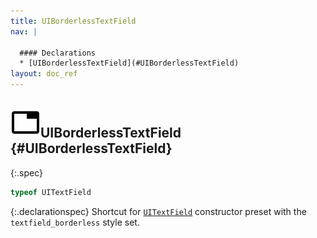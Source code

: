 ```yaml
---
title: UIBorderlessTextField
nav: |

  #### Declarations
  * [UIBorderlessTextField](#UIBorderlessTextField)
layout: doc_ref
---
```


## ![](/assets/icons/spec-var.svg)UIBorderlessTextField {#UIBorderlessTextField}
{:.spec}

```typescript
typeof UITextField
```
{:.declarationspec}
Shortcut for [`UITextField`](./UITextField) constructor preset with the `textfield_borderless` style set.

